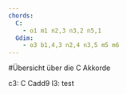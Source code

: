 ```yaml
---
chords:
  C: 
    - o1 m1 n2,3 n3,2 n5,1
  Gdim:
    - o3 b1,4,3 n2,4 n3,5 m5 m6
---
```

#Übersicht über die C Akkorde

c3:                   C  Cadd9
l3: test
